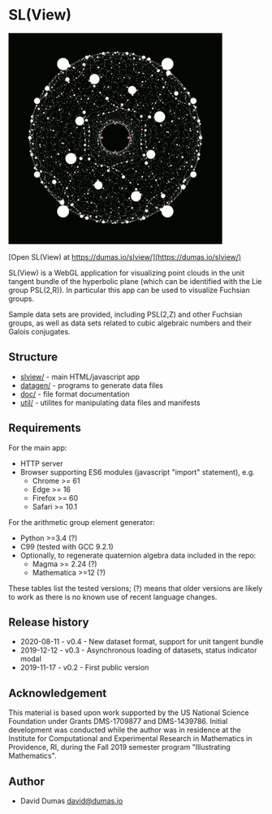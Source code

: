 # SL(View)

![screenshot](images/disc14screenshot.png?raw=true "Arith k=Q d=14")

[Open SL(View) at https://dumas.io/slview/](https://dumas.io/slview/)

SL(View) is a WebGL application for visualizing point clouds in the unit tangent bundle of the hyperbolic plane (which can be identified with the Lie group PSL(2,R)).  In particular this app can be used to visualize Fuchsian groups.

Sample data sets are provided, including PSL(2,Z) and other Fuchsian groups, as well as data sets related to cubic algebraic numbers and their Galois conjugates.

## Structure

* [slview/](slview/) - main HTML/javascript app
* [datagen/](datagen/) - programs to generate data files
* [doc/](doc/) - file format documentation
* [util/](util/) - utilites for manipulating data files and manifests

## Requirements

For the main app:

* HTTP server
* Browser supporting ES6 modules (javascript "import" statement), e.g.
  * Chrome >= 61
  * Edge >= 16
  * Firefox >= 60
  * Safari >= 10.1

For the arithmetic group element generator:

* Python >=3.4 (?)
* C99 (tested with GCC 9.2.1)
* Optionally, to regenerate quaternion algebra data included in the repo:
   * Magma >= 2.24 (?)
   * Mathematica >=12 (?)

These tables list the tested versions; (?) means that older versions
are likely to work as there is no known use of recent language
changes.

## Release history

* 2020-08-11 - v0.4 - New dataset format, support for unit tangent bundle
* 2019-12-12 - v0.3 - Asynchronous loading of datasets, status indicator modal
* 2019-11-17 - v0.2 - First public version

## Acknowledgement

This material is based upon work supported by the US National Science Foundation under Grants DMS-1709877 and DMS-1439786.  Initial development was conducted while the author was in residence at the Institute for Computational and Experimental Research in Mathematics in Providence, RI, during the Fall 2019 semester program "Illustrating Mathematics".

## Author

* David Dumas <david@dumas.io>

